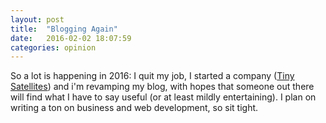 ```yaml
---
layout: post
title:  "Blogging Again"
date:   2016-02-02 18:07:59
categories: opinion
---
```


So a lot is happening in 2016: I quit my job, I started a company ([Tiny Satellites](http://www.tinysatellites.com)) and i'm revamping my blog, with hopes that someone out there will find what I have to say useful (or at least mildly entertaining). I plan on writing a ton on business and web development, so sit tight.
